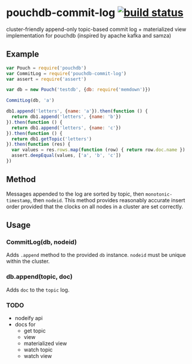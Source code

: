 # pouchdb-commit-log [![build status](https://secure.travis-ci.org/nrw/pouchdb-commit-log.png)](http://travis-ci.org/nrw/pouchdb-commit-log)

cluster-friendly append-only topic-based commit log + materialized view implementation for pouchdb (inspired by apache kafka and samza)

## Example

```js
var Pouch = require('pouchdb')
var CommitLog = require('pouchdb-commit-log')
var assert = require('assert')

var db = new Pouch('testdb', {db: require('memdown')})

CommitLog(db, 'a')

db1.append('letters', {name: 'a'}).then(function () {
  return db1.append('letters', {name: 'b'})
}).then(function () {
  return db1.append('letters', {name: 'c'})
}).then(function () {
  return db1.getTopic('letters')
}).then(function (res) {
  var values = res.rows.map(function (row) { return row.doc.name })
  assert.deepEqual(values, ['a', 'b', 'c'])
})
```

## Method

Messages appended to the log are sorted by topic, then `monotonic-timestamp`,
then `nodeid`. This method provides reasonably accurate insert order provided
that the clocks on all nodes in a cluster are set correctly.

## Usage

### CommitLog(db, nodeid)

Adds `.append` method to the provided `db` instance. `nodeid` must be unique
within the cluster.

### db.append(topic, doc)

Adds `doc` to the `topic` log.

### TODO

- nodeify api
- docs for
  - get topic
  - view
  - materialized view
  - watch topic
  - watch view
